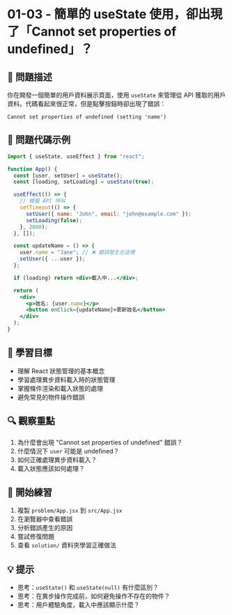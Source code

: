 # 01-03 - 簡單的 useState 使用，卻出現了「Cannot set properties of undefined」？

## 🤔 問題描述

你在開發一個簡單的用戶資料展示頁面，使用 `useState` 來管理從 API 獲取的用戶資料。代碼看起來很正常，但是點擊按鈕時卻出現了錯誤：

```
Cannot set properties of undefined (setting 'name')
```

## 📝 問題代碼示例

```jsx
import { useState, useEffect } from "react";

function App() {
  const [user, setUser] = useState();
  const [loading, setLoading] = useState(true);

  useEffect(() => {
    // 模擬 API 呼叫
    setTimeout(() => {
      setUser({ name: "John", email: "john@example.com" });
      setLoading(false);
    }, 2000);
  }, []);

  const updateName = () => {
    user.name = "Jane"; // ❌ 錯誤發生在這裡
    setUser({ ...user });
  };

  if (loading) return <div>載入中...</div>;

  return (
    <div>
      <p>姓名: {user.name}</p>
      <button onClick={updateName}>更新姓名</button>
    </div>
  );
}
```

## 🎯 學習目標

- 理解 React 狀態管理的基本概念
- 學習處理異步資料載入時的狀態管理
- 掌握條件渲染和載入狀態的處理
- 避免常見的物件操作錯誤

## 🔍 觀察重點

1. 為什麼會出現 "Cannot set properties of undefined" 錯誤？
2. 什麼情況下 `user` 可能是 undefined？
3. 如何正確處理異步資料載入？
4. 載入狀態應該如何處理？

## 🚀 開始練習

1. 複製 `problem/App.jsx` 到 `src/App.jsx`
2. 在瀏覽器中查看錯誤
3. 分析錯誤產生的原因
4. 嘗試修復問題
5. 查看 `solution/` 資料夾學習正確做法

## 💡 提示

- 思考：`useState()` 和 `useState(null)` 有什麼區別？
- 思考：在異步操作完成前，如何避免操作不存在的物件？
- 思考：用戶體驗角度，載入中應該顯示什麼？
